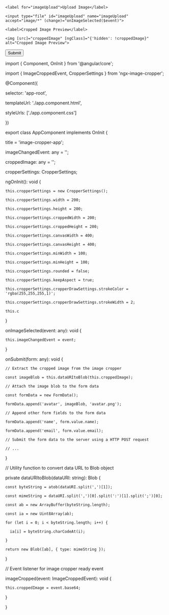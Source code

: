 
<form #myForm="ngForm" (ngSubmit)="onSubmit(myForm)">

  <div>

    <label for="imageUpload">Upload Image</label>

    <input type="file" id="imageUpload" name="imageUpload" accept="image/*" (change)="onImageSelected($event)">

  </div>

  <div>

    <label>Cropped Image Preview</label>

    <img [src]="croppedImage" [ngClass]="{'hidden': !croppedImage}" alt="Cropped Image Preview">

  </div>

  <button type="submit">Submit</button>

</form>

import { Component, OnInit } from '@angular/core';

import { ImageCroppedEvent, CropperSettings } from 'ngx-image-cropper';

@Component({

  selector: 'app-root',

  templateUrl: './app.component.html',

  styleUrls: ['./app.component.css']

})

export class AppComponent implements OnInit {

  title = 'image-cropper-app';

  imageChangedEvent: any = '';

  croppedImage: any = '';

  cropperSettings: CropperSettings;

  ngOnInit(): void {

    this.cropperSettings = new CropperSettings();

    this.cropperSettings.width = 200;

    this.cropperSettings.height = 200;

    this.cropperSettings.croppedWidth = 200;

    this.cropperSettings.croppedHeight = 200;

    this.cropperSettings.canvasWidth = 400;

    this.cropperSettings.canvasHeight = 400;

    this.cropperSettings.minWidth = 100;

    this.cropperSettings.minHeight = 100;

    this.cropperSettings.rounded = false;

    this.cropperSettings.keepAspect = true;

    this.cropperSettings.cropperDrawSettings.strokeColor = 'rgba(255,255,255,1)';

    this.cropperSettings.cropperDrawSettings.strokeWidth = 2;

    this.c

  }

  onImageSelected(event: any): void {

    this.imageChangedEvent = event;

  }

  onSubmit(form: any): void {

    // Extract the cropped image from the image cropper

    const imageBlob = this.dataURItoBlob(this.croppedImage);

    // Attach the image blob to the form data

    const formData = new FormData();

    formData.append('avatar', imageBlob, 'avatar.png');

    // Append other form fields to the form data

    formData.append('name', form.value.name);

    formData.append('email', form.value.email);

    // Submit the form data to the server using a HTTP POST request

    // ...

  }

  // Utility function to convert data URL to Blob object

  private dataURItoBlob(dataURI: string): Blob {

    const byteString = atob(dataURI.split(',')[1]);

    const mimeString = dataURI.split(',')[0].split(':')[1].split(';')[0];

    const ab = new ArrayBuffer(byteString.length);

    const ia = new Uint8Array(ab);

    for (let i = 0; i < byteString.length; i++) {

      ia[i] = byteString.charCodeAt(i);

    }

    return new Blob([ab], { type: mimeString });

  }

  // Event listener for image cropper ready event

  imageCropped(event: ImageCroppedEvent): void {

    this.croppedImage = event.base64;

  }

}


